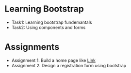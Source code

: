 # Learning Bootstrap

- Task1: Learning bootstrap fundemantals
- Task2: Using components and forms

# Assignments

- Assignment 1. Build a home page like [Link](https://getbootstrap.com/)
- Assignment 2. Design a registration form using bootstrap